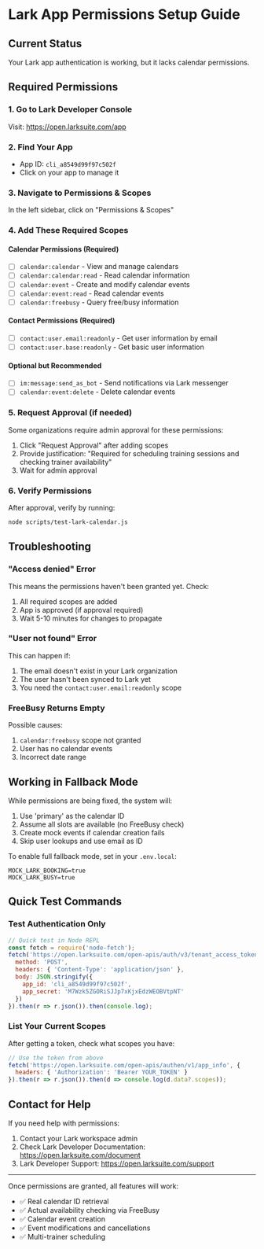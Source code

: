 # Lark App Permissions Setup Guide

## Current Status
Your Lark app authentication is working, but it lacks calendar permissions.

## Required Permissions

### 1. Go to Lark Developer Console
Visit: https://open.larksuite.com/app

### 2. Find Your App
- App ID: `cli_a8549d99f97c502f`
- Click on your app to manage it

### 3. Navigate to Permissions & Scopes
In the left sidebar, click on "Permissions & Scopes"

### 4. Add These Required Scopes

#### Calendar Permissions (Required)
- [ ] `calendar:calendar` - View and manage calendars
- [ ] `calendar:calendar:read` - Read calendar information
- [ ] `calendar:event` - Create and modify calendar events
- [ ] `calendar:event:read` - Read calendar events
- [ ] `calendar:freebusy` - Query free/busy information

#### Contact Permissions (Required)
- [ ] `contact:user.email:readonly` - Get user information by email
- [ ] `contact:user.base:readonly` - Get basic user information

#### Optional but Recommended
- [ ] `im:message:send_as_bot` - Send notifications via Lark messenger
- [ ] `calendar:event:delete` - Delete calendar events

### 5. Request Approval (if needed)
Some organizations require admin approval for these permissions:
1. Click "Request Approval" after adding scopes
2. Provide justification: "Required for scheduling training sessions and checking trainer availability"
3. Wait for admin approval

### 6. Verify Permissions
After approval, verify by running:
```bash
node scripts/test-lark-calendar.js
```

## Troubleshooting

### "Access denied" Error
This means the permissions haven't been granted yet. Check:
1. All required scopes are added
2. App is approved (if approval required)
3. Wait 5-10 minutes for changes to propagate

### "User not found" Error
This can happen if:
1. The email doesn't exist in your Lark organization
2. The user hasn't been synced to Lark yet
3. You need the `contact:user.email:readonly` scope

### FreeBusy Returns Empty
Possible causes:
1. `calendar:freebusy` scope not granted
2. User has no calendar events
3. Incorrect date range

## Working in Fallback Mode

While permissions are being fixed, the system will:
1. Use 'primary' as the calendar ID
2. Assume all slots are available (no FreeBusy check)
3. Create mock events if calendar creation fails
4. Skip user lookups and use email as ID

To enable full fallback mode, set in your `.env.local`:
```env
MOCK_LARK_BOOKING=true
MOCK_LARK_BUSY=true
```

## Quick Test Commands

### Test Authentication Only
```javascript
// Quick test in Node REPL
const fetch = require('node-fetch');
fetch('https://open.larksuite.com/open-apis/auth/v3/tenant_access_token/internal', {
  method: 'POST',
  headers: { 'Content-Type': 'application/json' },
  body: JSON.stringify({
    app_id: 'cli_a8549d99f97c502f',
    app_secret: 'M7Wzk5ZGORiSJJp7xKjxEdzWEOBVtpNT'
  })
}).then(r => r.json()).then(console.log);
```

### List Your Current Scopes
After getting a token, check what scopes you have:
```javascript
// Use the token from above
fetch('https://open.larksuite.com/open-apis/authen/v1/app_info', {
  headers: { 'Authorization': 'Bearer YOUR_TOKEN' }
}).then(r => r.json()).then(d => console.log(d.data?.scopes));
```

## Contact for Help

If you need help with permissions:
1. Contact your Lark workspace admin
2. Check Lark Developer Documentation: https://open.larksuite.com/document
3. Lark Developer Support: https://open.larksuite.com/support

---

Once permissions are granted, all features will work:
- ✅ Real calendar ID retrieval
- ✅ Actual availability checking via FreeBusy
- ✅ Calendar event creation
- ✅ Event modifications and cancellations
- ✅ Multi-trainer scheduling